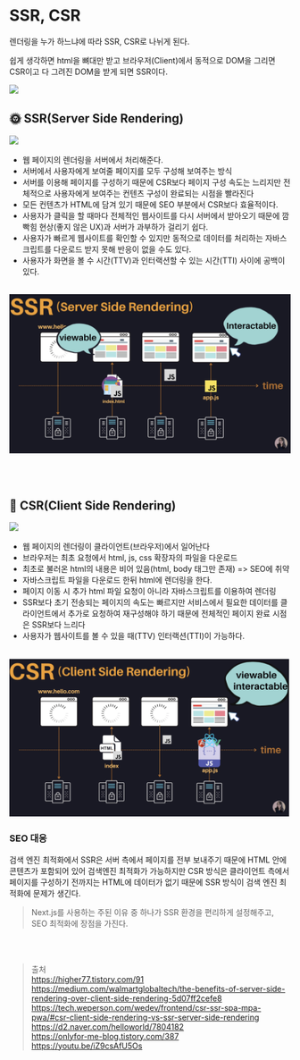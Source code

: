 # SSR, CSR

렌더링을 누가 하느냐에 따라 SSR, CSR로 나뉘게 된다.

쉽게 생각하면 html을 뼈대만 받고 브라우저(Client)에서 동적으로 DOM을 그리면 CSR이고 다 그려진 DOM을 받게 되면 SSR이다.

<img src="https://img1.daumcdn.net/thumb/R1280x0/?scode=mtistory2&fname=https%3A%2F%2Fblog.kakaocdn.net%2Fdn%2FqV6w6%2FbtqUYHF7r9Q%2Fa2UepSJlvJP9DrzdXj3lY0%2Fimg.png">

<br>

## 🌞 SSR(Server Side Rendering)

<img src="https://miro.medium.com/max/1400/1*jJkEQpgZ8waQ5P-W5lhxuQ.png">

- 웹 페이지의 렌더링을 서버에서 처리해준다.
- 서버에서 사용자에게 보여줄 페이지를 모두 구성해 보여주는 방식
- 서버를 이용해 페이지를 구성하기 때문에 CSR보다 페이지 구성 속도는 느리지만 전체적으로 사용자에게 보여주는 컨텐츠 구성이 완료되는 시점을 빨라진다
- 모든 컨텐츠가 HTML에 담겨 있기 때문에 SEO 부분에서 CSR보다 효율적이다.
- 사용자가 클릭을 할 때마다 전체적인 웹사이트를 다시 서버에서 받아오기 때문에 깜빡힘 현상(좋지 않은 UX)과 서버가 과부하가 걸리기 쉽다.
- 사용자가 빠르게 웹사이트를 확인할 수 있지만 동적으로 데이터를 처리하는 자바스크립트를 다운로드 받지 못해 반응이 없을 수도 있다.
- 사용자가 화면을 볼 수 시간(TTV)과 인터랙션할 수 있는 시간(TTI) 사이에 공백이 있다.

<br>

<img src="./img/ssr.png">

<br><br>

## 🌝 CSR(Client Side Rendering)

<img src="https://miro.medium.com/max/1400/1*CRiH0hUGoS3aoZaIY4H2yg.png">

- 웹 페이지의 렌더링이 클라이언트(브라우저)에서 일어난다
- 브라우저는 최초 요청에서 html, js, css 확장자의 파일을 다운로드
- 최초로 불러온 html의 내용은 비어 있음(html, body 태그만 존재) => SEO에 취약
- 자바스크립트 파일을 다운로드 한뒤 html에 렌더링을 한다.
- 페이지 이동 시 추가 html 파일 요청이 아니라 자바스크립트를 이용하여 렌더링
- SSR보다 초기 전송되는 페이지의 속도는 빠르지만 서비스에서 필요한 데이터를 클라이언트에서 추가로 요청하여 재구성해야 하기 때문에 전체적인 페이지 완료 시점은 SSR보다 느리다
- 사용자가 웹사이트를 볼 수 있을 때(TTV) 인터랙션(TTI)이 가능하다.

<br>

<img src="./img/csr.png">

<br>

### SEO 대응

검색 엔진 최적화에서 SSR은 서버 측에서 페이지를 전부 보내주기 때문에 HTML 안에 콘텐츠가 포함되어 있어 검색엔진 최적화가 가능하지만 CSR 방식은 클라이언트 측에서 페이지를 구성하기 전까지는 HTML에 데이터가 없기 때문에 SSR 방식이 검색 엔진 최적화에 문제가 생긴다.

> Next.js를 사용하는 주된 이유 중 하나가 SSR 환경을 편리하게 설정해주고, SEO 최적화에 장점을 가진다.

<br><br>

> 출처 <br>
> https://higher77.tistory.com/91<br>
> https://medium.com/walmartglobaltech/the-benefits-of-server-side-rendering-over-client-side-rendering-5d07ff2cefe8<br>
> https://tech.weperson.com/wedev/frontend/csr-ssr-spa-mpa-pwa/#csr-client-side-rendering-vs-ssr-server-side-rendering<br>
> https://d2.naver.com/helloworld/7804182<br>
> https://onlyfor-me-blog.tistory.com/387<br>
> https://youtu.be/iZ9csAfU5Os
